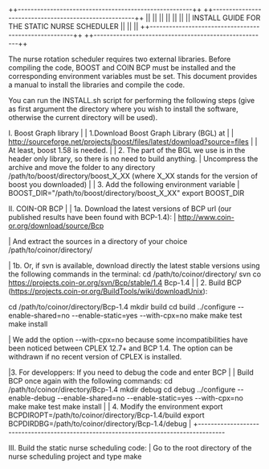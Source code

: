 ++------------------------------------------------------++
++------------------------------------------------------++
||                                                      ||
||                                                      ||
||                                                      ||
||    INSTALL GUIDE FOR THE STATIC NURSE SCHEDULER      ||
||                                                      ||
++------------------------------------------------------++
++------------------------------------------------------++

The nurse rotation scheduler requires two external libraries. Before compiling the code, BOOST and COIN BCP  must be installed and the corresponding environment variables must be set.
This document provides a manual to install the libraries and compile the code.

You can run the INSTALL.sh script for performing the following steps (give as first argument the directory where you wish to install the software, otherwise the current directory will be used).

I. Boost Graph library
  |
  | 1.Download Boost Graph Library (BGL) at
  |
  |   http://sourceforge.net/projects/boost/files/latest/download?source=files
  |
  | At least, boost 1.58 is needed.
  |
  | 2. The part of the BGL we use is in the header only library, so there is no need to build anything.
  |    Uncompress the archive and move the folder to any directory /path/to/boost/directory/boost_X_XX (where X_XX stands for the version of boost you downloaded)
  |
  | 3. Add the following environment variable
  |
       BOOST_DIR="/path/to/boost/directory/boost_X_XX"
       export BOOST_DIR


II. COIN-OR BCP
  |
  | 1a. Download the latest versions of BCP url (our published results have been found with BCP-1.4):
  |
       http://www.coin-or.org/download/source/Bcp

  |  And extract the sources in a directory of your choice /path/to/coinor/directory/

  | 1b. Or, if svn is available, download directly the latest stable versions using the following commands in the terminal:
      cd  /path/to/coinor/directory/
      svn co https://projects.coin-or.org/svn/Bcp/stable/1.4 Bcp-1.4
  |
  | 2. Build BCP (https://projects.coin-or.org/BuildTools/wiki/downloadUnix):

  cd /path/to/coinor/directory/Bcp-1.4
  mkdir build
  cd build
  ../configure --enable-shared=no --enable-static=yes --with-cpx=no
  make
  make test
  make install

  | We add the option --with-cpx=no because some incompatibilities have been noticed between CPLEX 12.7+ and BCP 1.4. The option can be withdrawn if no recent version of CPLEX is installed.

  |3. For developpers: If you need to debug the code and enter BCP
  |
  | Build BCP once again with the following commands:
  cd /path/to/coinor/directory/Bcp-1.4
  mkdir debug
  cd debug
  ../configure --enable-debug --enable-shared=no --enable-static=yes --with-cpx=no
  make
  make test
  make install
  |
  | 4. Modify the environment
       export BCPDIROPT=/path/to/coinor/directory/Bcp-1.4/build
       export BCPDIRDBG=/path/to/coinor/directory/Bcp-1.4/debug
  |
  +--------------------------------------------------------------------------------------


III. Build the static nurse scheduling code:
  | Go to the root directory of the nurse scheduling project and type make
